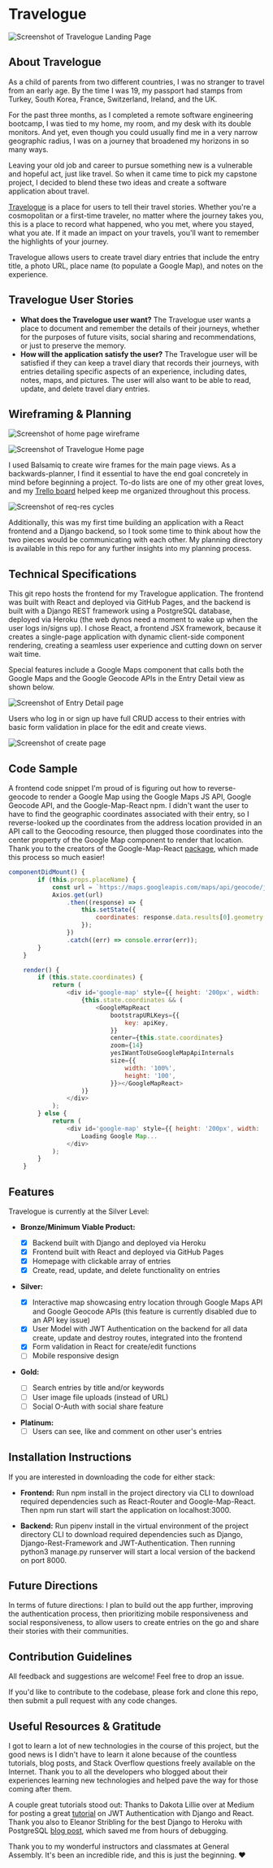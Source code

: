 # Travelogue

![Screenshot of Travelogue Landing Page](Planning/Screenshots/travelogue_login.png)

## About Travelogue

As a child of parents from two different countries, I was no stranger to travel from an early age. By the time I was 19, my passport had stamps from Turkey, South Korea, France, Switzerland, Ireland, and the UK.

For the past three months, as I completed a remote software engineering bootcamp, I was tied to my home, my room, and my desk with its double monitors. And yet, even though you could usually find me in a very narrow geographic radius, I was on a journey that broadened my horizons in so many ways.

Leaving your old job and career to pursue something new is a vulnerable and hopeful act, just like travel. So when it came time to pick my capstone project, I decided to blend these two ideas and create a software application about travel.

[Travelogue](https://esin87.github.io/travelogue/) is a place for users to tell their travel stories. Whether you're a cosmopolitan or a first-time traveler, no matter where the journey takes you, this is a place to record what happened, who you met, where you stayed, what you ate. If it made an impact on your travels, you'll want to remember the highlights of your journey.

Travelogue allows users to create travel diary entries that include the entry title, a photo URL, place name (to populate a Google Map), and notes on the experience.

## Travelogue User Stories

- **What does the Travelogue user want?** The Travelogue user wants a place to document and remember the details of their journeys, whether for the purposes of future visits, social sharing and recommendations, or just to preserve the memory.
- **How will the application satisfy the user?** The Travelogue user will be satisfied if they can keep a travel diary that records their journeys, with entries detailing specific aspects of an experience, including dates, notes, maps, and pictures. The user will also want to be able to read, update, and delete travel diary entries.

## Wireframing & Planning

![Screenshot of home page wireframe](Planning/TRAVELOGUE_WIREFRAMES/User_Home.png)

![Screenshot of Travelogue Home page](Planning/Screenshots/travelogue_home.png)

I used Balsamiq to create wire frames for the main page views. As a backwards-planner, I find it essential to have the end goal concretely in mind before beginning a project. To-do lists are one of my other great loves, and my [Trello board](https://trello.com/b/jcfMg5Mh/travelogue) helped keep me organized throughout this process.

![Screenshot of req-res cycles](Planning/Travelogue_Planning_Slides/Travelogue_Planning_Slides.014.jpeg)

Additionally, this was my first time building an application with a React frontend and a Django backend, so I took some time to think about how the two pieces would be communicating with each other. My planning directory is available in this repo for any further insights into my planning process.

## Technical Specifications

This git repo hosts the frontend for my Travelogue application. The frontend was built with React and deployed via GitHub Pages, and the backend is built with a Django REST framework using a PostgreSQL database, deployed via Heroku (the web dynos need a moment to wake up when the user logs in/signs up). I chose React, a frontend JSX framework, because it creates a single-page application with dynamic client-side component rendering, creating a seamless user experience and cutting down on server wait time.

Special features include a Google Maps component that calls both the Google Maps and the Google Geocode APIs in the Entry Detail view as shown below.

![Screenshot of Entry Detail page](Planning/Screenshots/travelogue_entrydetail.png)

Users who log in or sign up have full CRUD access to their entries with basic form validation in place for the edit and create views.

![Screenshot of create page](Planning/Screenshots/travelogue_create.png)

## Code Sample

A frontend code snippet I'm proud of is figuring out how to reverse-geocode to render a Google Map using the Google Maps JS API, Google Geocode API, and the Google-Map-React npm. I didn't want the user to have to find the geographic coordinates associated with their entry, so I reverse-looked up the coordinates from the address location provided in an API call to the Geocoding resource, then plugged those coordinates into the center property of the Google Map component to render that location. Thank you to the creators of the Google-Map-React [package](https://github.com/google-map-react/google-map-react), which made this process so much easier!

```javascript
componentDidMount() {
		if (this.props.placeName) {
			const url = `https://maps.googleapis.com/maps/api/geocode/json?address=${this.props.placeName}&key=${apiKey}`;
			Axios.get(url)
				.then((response) => {
					this.setState({
						coordinates: response.data.results[0].geometry.location,
					});
				})
				.catch((err) => console.error(err));
		}
	}

	render() {
		if (this.state.coordinates) {
			return (
				<div id='google-map' style={{ height: '200px', width: '100%' }}>
					{this.state.coordinates && (
						<GoogleMapReact
							bootstrapURLKeys={{
								key: apiKey,
							}}
							center={this.state.coordinates}
							zoom={14}
							yesIWantToUseGoogleMapApiInternals
							size={{
								width: '100%',
								height: '100',
							}}></GoogleMapReact>
					)}
				</div>
			);
		} else {
			return (
				<div id='google-map' style={{ height: '200px', width: '100%' }}>
					Loading Google Map...
				</div>
			);
		}
	}
```

## Features

Travelogue is currently at the Silver Level:

- **Bronze/Minimum Viable Product:**

  - [x] Backend built with Django and deployed via Heroku
  - [x] Frontend built with React and deployed via GitHub Pages
  - [x] Homepage with clickable array of entries
  - [x] Create, read, update, and delete functionality on entries

- **Silver:**

  - [x] Interactive map showcasing entry location through Google Maps API and Google Geocode APIs (this feature is currently disabled due to an API key issue)
  - [x] User Model with JWT Authentication on the backend for all data create, update and destroy routes, integrated into the frontend
  - [x] Form validation in React for create/edit functions
  - [ ] Mobile responsive design

* **Gold:**

  - [ ] Search entries by title and/or keywords
  - [ ] User image file uploads (instead of URL)
  - [ ] Social O-Auth with social share feature

- **Platinum:**
  - [ ] Users can see, like and comment on other user's entries

## Installation Instructions

If you are interested in downloading the code for either stack:

- **Frontend:** Run npm install in the project directory via CLI to download required dependencies such as React-Router and Google-Map-React. Then npm run start will start the application on localhost:3000.

- **Backend:** Run pipenv install in the virtual environment of the project directory CLI to download required dependencies such as Django, Django-Rest-Framework and JWT-Authentication. Then running python3 manage.py runserver will start a local version of the backend on port 8000.

## Future Directions

In terms of future directions: I plan to build out the app further, improving the authentication process, then prioritizing mobile responsiveness and social responsiveness, to allow users to create entries on the go and share their stories with their communities.

## Contribution Guidelines

All feedback and suggestions are welcome! Feel free to drop an issue.

If you'd like to contribute to the codebase, please fork and clone this repo, then submit a pull request with any code changes.

## Useful Resources & Gratitude

I got to learn a lot of new technologies in the course of this project, but the good news is I didn't have to learn it alone because of the countless tutorials, blog posts, and Stack Overflow questions freely available on the Internet. Thank you to all the developers who blogged about their experiences learning new technologies and helped pave the way for those coming after them.

A couple great tutorials stood out: Thanks to Dakota Lillie over at Medium for posting a great [tutorial](https://medium.com/@dakota.lillie/django-react-jwt-authentication-5015ee00ef9a) on JWT Authentication with Django and React. Thank you also to Eleanor Stribling for the best Django to Heroku with PostgreSQL [blog post](https://medium.com/agatha-codes/9-straightforward-steps-for-deploying-your-django-app-with-heroku-82b952652fb4), which saved me from hours of debugging.

Thank you to my wonderful instructors and classmates at General Assembly. It's been an incredible ride, and this is just the beginning. &hearts;
